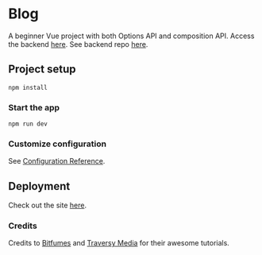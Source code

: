 # Blog

A beginner Vue project with both Options API and composition API.
Access the backend [here](https://blog-cms-django-abaff6e17c2a.herokuapp.com/admin). See backend repo [here](https://github.com/lulu-cao/blog-cms-django).

## Project setup
```
npm install
```

### Start the app
```
npm run dev
```

### Customize configuration
See [Configuration Reference](https://cli.vuejs.org/config/).

## Deployment
Check out the site [here](https://lulu-cao.github.io/blog/).

### Credits
Credits to [Bitfumes](https://www.youtube.com/watch?v=e-E0UB-YDRk) and [Traversy Media](https://www.youtube.com/watch?v=qZXt1Aom3Cs) for their awesome tutorials.

